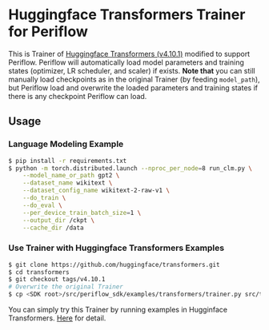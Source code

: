 # Huggingface Transformers Trainer for Periflow

This is Trainer of [Huggingface Transformers (v4.10.1)](https://github.com/huggingface/transformers/tree/v4.10.1) modified to support Periflow.
Periflow will automatically load model parameters and training states (optimizer, LR scheduler, and scaler) if exists.
**Note that** you can still manually load checkpoints as in the original Trainer (by feeding `model_path`), but Periflow load and overwrite the loaded parameters and training states if there is any checkpoint Periflow can load.

## Usage

### Language Modeling Example

```bash
$ pip install -r requirements.txt
$ python -m torch.distributed.launch --nproc_per_node=8 run_clm.py \
    --model_name_or_path gpt2 \
    --dataset_name wikitext \
    --dataset_config_name wikitext-2-raw-v1 \
    --do_train \
    --do_eval \
    --per_device_train_batch_size=1 \
    --output_dir /ckpt \
    --cache_dir /data
```

### Use Trainer with Huggingface Transformers Examples
```bash
$ git clone https://github.com/huggingface/transformers.git
$ cd transformers
$ git checkout tags/v4.10.1
# Overwrite the original Trainer
$ cp <SDK root>/src/periflow_sdk/examples/transformers/trainer.py src/transformers/
```

You can simply try this Trainer by running examples in Hugginface Transformers. [Here](https://huggingface.co/transformers/examples.html) for detail.
